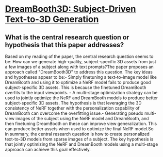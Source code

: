 # [DreamBooth3D: Subject-Driven Text-to-3D Generation](https://arxiv.org/abs/2303.13508)

## What is the central research question or hypothesis that this paper addresses?

 Based on my reading of the paper, the central research question seems to be: How can we generate high-quality, subject-specific 3D assets from just a few images of a subject along with text prompts?The paper proposes an approach called "DreamBooth3D" to address this question. The key ideas and hypotheses appear to be:- Simply finetuning a text-to-image model like DreamBooth and using it to optimize a NeRF model fails to produce good subject-specific 3D assets. This is because the finetuned DreamBooth overfits to the input viewpoints. - A multi-stage optimization strategy can be used to jointly optimize the NeRF and DreamBooth models to produce better subject-specific 3D assets. The hypothesis is that leveraging the 3D consistency of NeRF together with the personalization capability of DreamBooth can overcome the overfitting issue.- Generating pseudo multi-view images of the subject using the NeRF model and DreamBooth, and then finetuning DreamBooth on these can improve view generalization. This can produce better assets when used to optimize the final NeRF model.So in summary, the central research question is how to create personalized text-to-3D models from sparse images of a subject. The key hypothesis is that jointly optimizing the NeRF and DreamBooth models using a multi-stage approach can achieve this goal effectively.

